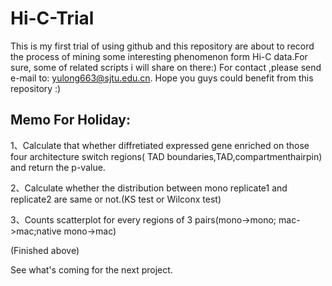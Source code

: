 # Hi-C-Trial
This is my first trial of using github and this repository are about to record the process of mining some interesting phenomenon form Hi-C data.For sure, some of related scripts i will share on there:) For contact ,please send e-mail to: yulong663@sjtu.edu.cn. Hope you guys could benefit from this repository :)

## Memo For Holiday:
1、Calculate that whether diffretiated expressed gene enriched on those four architecture switch regions( TAD boundaries,TAD,compartmenthairpin) and return the p-value.    

2、Calculate whether the distribution between mono replicate1 and replicate2 are same or not.(KS test or Wilconx test)   

3、Counts scatterplot for every regions of 3 pairs(mono->mono; mac->mac;native mono->mac)   

(Finished above)  

See what's coming for the next project.
